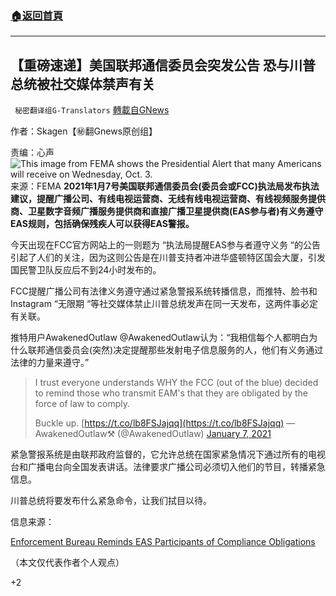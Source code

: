 ###  [:house:返回首頁](https://github.com/ourhimalayas/txt)
---

## 【重磅速递】美国联邦通信委员会突发公告 恐与川普总统被社交媒体禁声有关
` 秘密翻译组G-Translators` [轉載自GNews](https://gnews.org/zh-hans/727645/)

作者：Skagen【㊙️翻Gnews原创组】

责编：心声
![This image from FEMA shows the Presidential Alert that many Americans will receive on Wednesday, Oct. 3.](https://www.mcall.com/resizer/gaA_LrcWk0U7S2lWH1aXlkQpQW8=/800x448/top/www.trbimg.com/img-5bb38d36/turbine/mc-1538493746-vc85xwhx5i-snap-image)来源：FEMA
**2021年1月7号美国联邦通信委员会(委员会或FCC)执法局发布执法建议，提醒广播公司、有线电视运营商、无线有线电视运营商、有线视频服务提供商、卫星数字音频广播服务提供商和直接广播卫星提供商(EAS参与者)有义务遵守EAS规则，包括确保残疾人可以获得EAS警报。**

今天出现在FCC官方网站上的一则题为 “执法局提醒EAS参与者遵守义务 “的公告引起了人们的关注，因为这则公告是在川普支持者冲进华盛顿特区国会大厦，引发国民警卫队反应后不到24小时发布的。

FCC提醒广播公司有法律义务遵守通过紧急警报系统转播信息，而推特、脸书和Instagram “无限期 “等社交媒体禁止川普总统发声在同一天发布，这两件事必定有关联。

推特用户AwakenedOutlaw @AwakenedOutlaw认为：“我相信每个人都明白为什么联邦通信委员会(突然)决定提醒那些发射电子信息服务的人，他们有义务通过法律的力量来遵守。”



> I trust everyone understands WHY the FCC (out of the blue) decided to remind those who transmit EAM's that they are obligated by the force of law to comply.
> 
> Buckle up. [https://t.co/lb8FSJajqq](https://t.co/lb8FSJajqq)
> — AwakenedOutlaw⚒️ (@AwakenedOutlaw) [January 7, 2021](https://twitter.com/AwakenedOutlaw/status/1347267494420078592?ref_src=twsrc%5Etfw)



紧急警报系统是由联邦政府监督的，它允许总统在国家紧急情况下通过所有的电视台和广播电台向全国发表讲话。法律要求广播公司必须切入他们的节目，转播紧急信息。

川普总统将要发布什么紧急命令，让我们拭目以待。



信息来源：

[Enforcement Bureau Reminds EAS Participants of Compliance Obligations](https://www.fcc.gov/document/enforcement-bureau-reminds-eas-participants-compliance-obligations)

（本文仅代表作者个人观点）

+2
